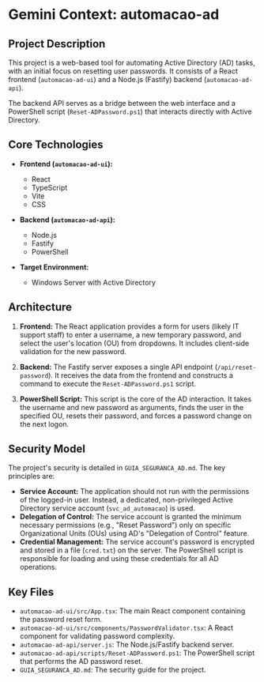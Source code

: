 # Gemini Context: automacao-ad

## Project Description

This project is a web-based tool for automating Active Directory (AD) tasks, with an initial focus on resetting user passwords. It consists of a React frontend (`automacao-ad-ui`) and a Node.js (Fastify) backend (`automacao-ad-api`).

The backend API serves as a bridge between the web interface and a PowerShell script (`Reset-ADPassword.ps1`) that interacts directly with Active Directory.

## Core Technologies

-   **Frontend (`automacao-ad-ui`):**
    -   React
    -   TypeScript
    -   Vite
    -   CSS

-   **Backend (`automacao-ad-api`):**
    -   Node.js
    -   Fastify
    -   PowerShell

-   **Target Environment:**
    -   Windows Server with Active Directory

## Architecture

1.  **Frontend:** The React application provides a form for users (likely IT support staff) to enter a username, a new temporary password, and select the user's location (OU) from dropdowns. It includes client-side validation for the new password.

2.  **Backend:** The Fastify server exposes a single API endpoint (`/api/reset-password`). It receives the data from the frontend and constructs a command to execute the `Reset-ADPassword.ps1` script.

3.  **PowerShell Script:** This script is the core of the AD interaction. It takes the username and new password as arguments, finds the user in the specified OU, resets their password, and forces a password change on the next logon.

## Security Model

The project's security is detailed in `GUIA_SEGURANCA_AD.md`. The key principles are:

-   **Service Account:** The application should not run with the permissions of the logged-in user. Instead, a dedicated, non-privileged Active Directory service account (`svc_ad_automacao`) is used.
-   **Delegation of Control:** The service account is granted the minimum necessary permissions (e.g., "Reset Password") only on specific Organizational Units (OUs) using AD's "Delegation of Control" feature.
-   **Credential Management:** The service account's password is encrypted and stored in a file (`cred.txt`) on the server. The PowerShell script is responsible for loading and using these credentials for all AD operations.

## Key Files

-   `automacao-ad-ui/src/App.tsx`: The main React component containing the password reset form.
-   `automacao-ad-ui/src/components/PasswordValidator.tsx`: A React component for validating password complexity.
-   `automacao-ad-api/server.js`: The Node.js/Fastify backend server.
-   `automacao-ad-api/scripts/Reset-ADPassword.ps1`: The PowerShell script that performs the AD password reset.
-   `GUIA_SEGURANCA_AD.md`: The security guide for the project.
